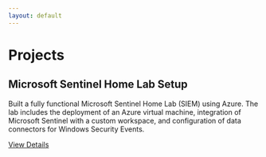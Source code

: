 ```yaml
---
layout: default
---
```


# Projects
<section class="projects">
            <div class="project-card">
                <h2> Microsoft Sentinel Home Lab Setup</h2>
                <p>Built a fully functional Microsoft Sentinel Home Lab (SIEM) using Azure. The lab includes the deployment of an Azure virtual machine, integration of Microsoft Sentinel with a custom workspace, and configuration of data connectors for Windows Security Events. </p>
                <a href="#" class="btn">View Details</a>
            </div>
        </section>

